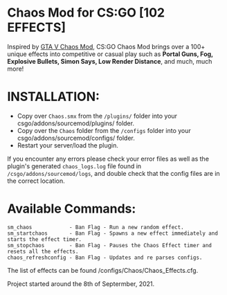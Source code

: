 # Chaos Mod for CS:GO [102 EFFECTS]

Inspired by [GTA V Chaos Mod](https://www.gta5-mods.com/scripts/chaos-mod-v-beta), CS:GO Chaos Mod brings over a 100+ unique effects into competitive or casual play such as **Portal Guns, Fog, Explosive Bullets, Simon Says, Low Render Distance**, and much, much more!


# INSTALLATION:
- Copy over `Chaos.smx` from the `/plugins/` folder into your csgo/addons/sourcemod/plugins/ folder.
- Copy over the `Chaos` folder from the `/configs` folder into your csgo/addons/sourcemod/configs/ folder.
- Restart your server/load the plugin.

If you encounter any errors please check your error files as well as the plugin's generated `chaos_logs.log` file found in `/csgo/addons/sourcemod/logs`, and double check that the config files are in the correct location.

# Available Commands:
```
sm_chaos			- Ban Flag - Run a new random effect.
sm_startchaos       - Ban Flag - Spawns a new effect immediately and starts the effect timer.
sm_stopchaos        - Ban Flag - Pauses the Chaos Effect timer and resets all the effects.
chaos_refreshconfig - Ban Flag - Updates and re parses configs.

```

<!-- # Known Issues -->

The list of effects can be found /configs/Chaos/Chaos_Effects.cfg.

Project started around the 8th of Septermber, 2021.
